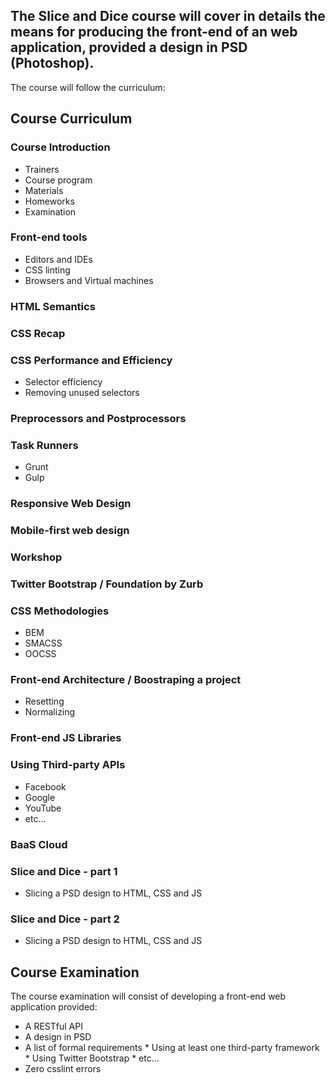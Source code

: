 ## The **Slice and Dice** course will cover in details the means for producing the front-end of an web application, provided a design in PSD (Photoshop).

The course will follow the curriculum:


##   Course Curriculum

###  Course Introduction

   *  Trainers
   *  Course program
   *  Materials
   *  Homeworks
   *  Examination

### Front-end tools
*  Editors and IDEs
*  CSS linting
*  Browsers and Virtual machines

### HTML Semantics

###  CSS Recap

###  CSS Performance and Efficiency

   *  Selector efficiency
   *  Removing unused selectors

###  Preprocessors and Postprocessors

### Task Runners

   * Grunt
   * Gulp

###  Responsive Web Design

###  Mobile-first web design

### Workshop

### Twitter Bootstrap / Foundation by Zurb


### CSS Methodologies

   *  BEM
   *  SMACSS
   *  OOCSS

### Front-end Architecture / Boostraping a project

   *  Resetting
   *  Normalizing


### Front-end JS Libraries

### Using Third-party APIs

   *   Facebook
   *   Google
   *   YouTube
   *   etc...

### BaaS Cloud

###  Slice and Dice - part 1

   *   Slicing a PSD design to HTML, CSS and JS

###  Slice and Dice - part 2

   *   Slicing a PSD design to HTML, CSS and JS

##   Course Examination

The course examination will consist of developing a front-end web application provided:

   *   A RESTful API
   *   A design in PSD
   *   A list of formal requirements
      *  Using at least one third-party framework
      *  Using Twitter Bootstrap
      *  etc...
   *  Zero csslint errors

